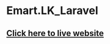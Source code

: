 # Emart.LK_Laravel

<a href="https://sheharalk.000webhostapp.com"><h2>Click here to live website</h2></a>
